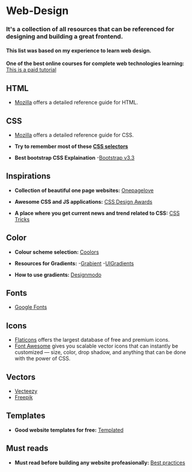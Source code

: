 # Web-Design
### It's a collection of all resources that can be referenced for designing and building a great frontend.
#### This list was based on my experience to learn web design.



**One of the best online courses for complete web technologies learning:**
[This is a paid tutorial](https://www.udemy.com/the-web-developer-bootcamp/)


## HTML

- [Mozilla](https://developer.mozilla.org/en-US/docs/Web/HTML) offers a detailed reference guide for HTML.

## CSS

- [Mozilla](https://developer.mozilla.org/en-US/docs/Web/CSS) offers a detailed reference guide for CSS.

- **Try to remember most of these [CSS selectors](https://code.tutsplus.com/tutorials/the-30-css-selectors-you-must-memorize--net-16048)**

- **Best bootstrap CSS Explaination**
    -[Bootstrap v3.3](https://getbootstrap.com/docs/3.3/css/)


## Inspirations

- **Collection of beautiful one page websites:**
[Onepagelove](https://onepagelove.com)

- **Awesome CSS and JS applications:**
[CSS Design Awards](https://www.cssdesignawards.com/blog/10-cool-css-js-demos-tuts-to-apply-and-use/67/)

- **A place where you get current news and trend related to CSS:**
[CSS Tricks](https://css-tricks.com)

## Color

- **Colour scheme selection:**
[Coolors](https://coolors.co)

- **Resources for Gradients:**
    -[Grabient](https://www.grabient.com/?ref=producthunt)
    -[UIGradients](https://uigradients.com/#SublimeLight)

- **How to use gradients:**
[Designmodo](https://designmodo.com/gradients/)


## Fonts

- [Google Fonts](https://www.googlefonts.com)


## Icons

- [Flaticons](https://www.flaticon.com/) offers the largest database of free and premium icons.
- [Font Awesome](http://fontawesome.io/) gives you scalable vector icons that can instantly be customized — size, color, drop shadow, and anything that can be done with the power of CSS.

## Vectors

- [Vecteezy](https://www.vecteezy.com)
- [Freepik](https://www.freepik.com)

## Templates

- **Good website templates for free:**
[Templated](https://templated.co)

## Must reads

- **Must read before building any website profeasionally:**
[Best practices](https://github.com/hail2u/html-best-practices/blob/master/README.md)
